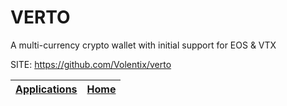 # VERTO
 
 A multi-currency crypto wallet with initial support for EOS & VTX
 
 SITE: https://github.com/Volentix/verto

 | [Applications](https://portable-linux-apps.github.io/apps.html) | [Home](https://portable-linux-apps.github.io)
 | --- | --- |
